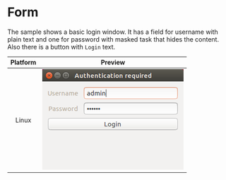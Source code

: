 # Form

The sample shows a basic login window. It has a field for username with plain text and one for password with masked task that hides the content. Also there is a button with `Login` text.

| Platform | Preview |
| :--: | :--: |
| Linux | ![Screenshot on Ubuntu](form-ubuntu.png)
